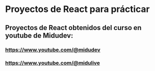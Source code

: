 # Proyectos de React para prácticar
## Proyectos de React obtenidos del curso en youtube de Midudev:
### https://www.youtube.com/@midudev
### https://www.youtube.com/@midulive
